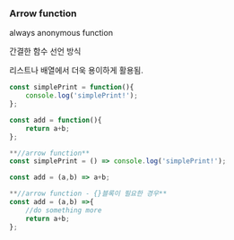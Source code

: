 
### Arrow function

always anonymous function

간결한 함수 선언 방식

리스트나 배열에서 더욱 용이하게 활용됨.

```jsx
const simplePrint = function(){
	console.log('simplePrint!');
};

const add = function(){
	return a+b;
};

**//arrow function**
const simplePrint = () => console.log('simplePrint!');

const add = (a,b) => a+b;

**//arrow function - {}블록이 필요한 경우**
const add = (a,b) =>{
	//do something more
	return a+b;
};
```